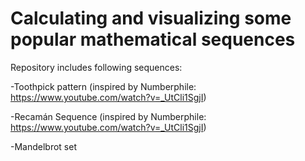 # Calculating and visualizing some popular mathematical sequences


Repository includes following sequences:


-Toothpick pattern (inspired by Numberphile: https://www.youtube.com/watch?v=_UtCli1SgjI)

-Recamán Sequence (inspired by Numberphile: https://www.youtube.com/watch?v=_UtCli1SgjI)

-Mandelbrot set
